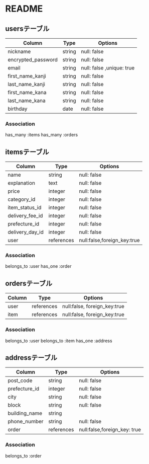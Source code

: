 # README

## usersテーブル

|Column             |Type   |Options                   |
|-------------------|-------|--------------------------|
|nickname           |string |null: false               |
|encrypted_password |string |null: false               |
|email              |string |null: false ,unique: true | 
|first_name_kanji   |string |null: false               |
|last_name_kanji    |string |null: false               |
|first_name_kana    |string |null: false               |
|last_name_kana     |string |null: false               |
|birthday           |date   |null: false               |

### Association
has_many :items
has_many :orders

## itemsテーブル

|Column            |Type       |Options                      |
|------------------|-----------|-----------------------------|
|name              |string     |null: false                  |
|explanation       |text       |null: false                  |
|price             |integer    |null: false                  | 
|category_id       |integer    |null: false                  |
|item_status_id    |integer    |null: false                  |
|delivery_fee_id   |integer    |null: false                  |
|prefecture_id     |integer    |null: false                  |
|delivery_day_id   |integer    |null: false                  |
|user              |references |null:false,foreign_key:true  |

### Association
belongs_to :user
has_one :order

## ordersテーブル

|Column|Type       |Options                       |
|------|-----------|------------------------------|
|user  |references |null:false, foreign_key:true  |
|item  |references |null:false, foreign_key:true  |

### Association
belongs_to :user
belongs_to :item
has_one :address

## addressテーブル

|Column           |Type       |Options                      |
|-----------------|-----------|-----------------------------|
|post_code        |string     |null: false                  |
|prefecture_id    |integer    |null: false                  |
|city             |string     |null: false                  | 
|block            |string     |null: false                  |
|building_name    |string     |                             |
|phone_number     |string     |null: false                  |
|order            |references |null:false,foreign_key: true |

### Association
belongs_to :order

